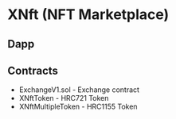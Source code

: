 # XNft (NFT Marketplace)

## Dapp

## Contracts

- ExchangeV1.sol - Exchange contract 
- XNftToken - HRC721 Token
- XNftMultipleToken - HRC1155 Token 
